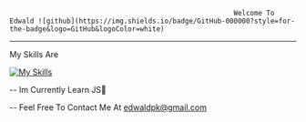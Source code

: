 
                                                           Welcome To Edwald ![github](https://img.shields.io/badge/GitHub-000000?style=for-the-badge&logo=GitHub&logoColor=white)


--------

My Skills Are

[![My Skills](https://skills.thijs.gg/icons?i=js,css,html)](https://skills.thijs.gg) 

-- Im Currently Learn JS🎉

-- Feel Free To Contact Me At edwaldpk@gmail.com
